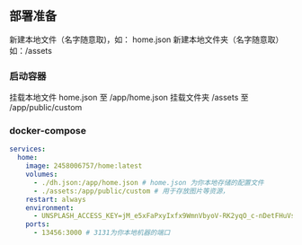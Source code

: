 ## 部署准备

新建本地文件（名字随意取)，如： home.json
新建本地文件夹（名字随意取） 如：/assets

### 启动容器

挂载本地文件 home.json 至 /app/home.json
挂载文件夹 /assets 至 /app/public/custom


### docker-compose
```yaml
services:
  home:
    image: 2458006757/home:latest
    volumes:
      - ./dh.json:/app/home.json # home.json 为你本地存储的配置文件
      - ./assets:/app/public/custom # 用于存放图片等资源，
    restart: always
    environment:
      - UNSPLASH_ACCESS_KEY=jM_e5xFaPxyIxfx9WmnVbyoV-RK2yqO_c-nDetFHuVs
    ports:
      - 13456:3000 # 3131为你本地机器的端口
```
